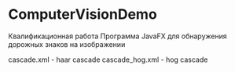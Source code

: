 # ComputerVisionDemo
Квалификационная работа
Программа JavaFX для обнаружения дорожных знаков на изображении

cascade.xml - haar cascade
cascade_hog.xml - hog cascade

